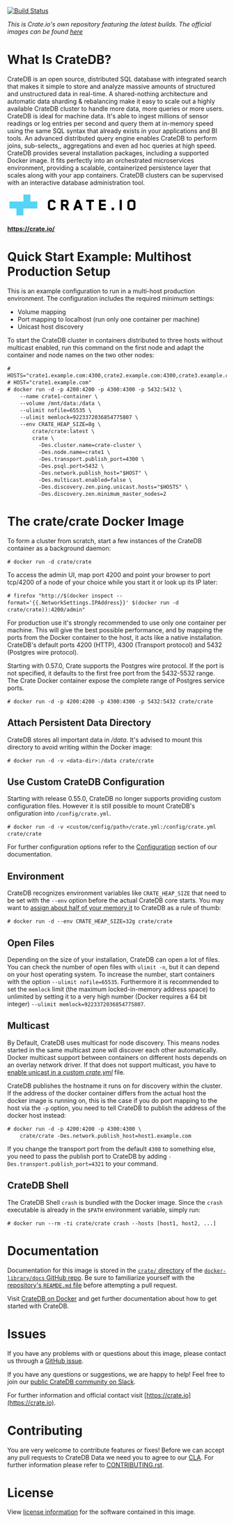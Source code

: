 [![Build Status](https://travis-ci.org/crate/docker-crate.svg?branch=master)](https://travis-ci.org/crate/docker-crate)

*This is Crate.io's own repository featuring the latest builds. The official images can be found [here](https://hub.docker.com/_/crate/)*

# What Is CrateDB?

CrateDB is an open source, distributed SQL database with integrated search that makes it simple to store and analyze massive amounts of structured and unstructured data in real-time. A shared-nothing architecture and automatic data sharding  & rebalancing make it easy to scale out a highly available CrateDB cluster to handle more data, more queries or more users.
CrateDB is ideal for machine data. It's able to ingest millions of sensor readings or log entries per second and query them at in-memory speed using the same SQL syntax that already exists in your applications and BI tools. An advanced distributed query engine enables CrateDB to perform joins, sub-selects,, aggregations and even ad hoc queries at high speed.
CrateDB provides several installation packages, including a supported Docker image. It fits perfectly into an orchestrated microservices environment, providing a scalable, containerized persistence layer that scales along with your app containers. CrateDB clusters can be supervised with an interactive database administration tool.

![logo](https://raw.githubusercontent.com/docker-library/docs/2517900006ae5f4c03c1d43235930c59f4614394/crate/logo.png)

**https://crate.io/**

# Quick Start Example: Multihost Production Setup

This is an example configuration to run in a multi-host production environment.
The configuration includes the required minimum settings:
 - Volume mapping
 - Port mapping to localhost (run only one container per machine)
 - Unicast host discovery

To start the CrateDB cluster in containers distributed to three hosts without multicast enabled, run this command on the first node and adapt the container and node names on the two other nodes:

```console
# HOSTS="crate1.example.com:4300,crate2.example.com:4300,crate3.example.com:4300"
# HOST="crate1.example.com"
# docker run -d -p 4200:4200 -p 4300:4300 -p 5432:5432 \
    --name crate1-container \
    --volume /mnt/data:/data \
    --ulimit nofile=65535 \
    --ulimit memlock=9223372036854775807 \
    --env CRATE_HEAP_SIZE=8g \
        crate/crate:latest \
        crate \
          -Des.cluster.name=crate-cluster \
          -Des.node.name=crate1 \
          -Des.transport.publish_port=4300 \
          -Des.psql.port=5432 \
          -Des.network.publish_host="$HOST" \
          -Des.multicast.enabled=false \
          -Des.discovery.zen.ping.unicast.hosts="$HOSTS" \
          -Des.discovery.zen.minimum_master_nodes=2
```

# The crate/crate Docker Image

To form a cluster from scratch, start a few instances of the CrateDB container as a background daemon:

```console
# docker run -d crate/crate
```

To access the admin UI, map port 4200 and point your browser to port tcp/4200 of a node of your choice while you start it or look up its IP later:

```console
# firefox "http://$(docker inspect --format='{{.NetworkSettings.IPAddress}}' $(docker run -d crate/crate)):4200/admin"
```

For production use it's strongly recommended to use only one container per machine. This will give the best possible performance, and by mapping the ports from the Docker container to the host, it acts like a native installation. CrateDB's default ports 4200 (HTTP), 4300 (Transport protocol) and 5432 (Postgres wire protocol).

Starting with 0.57.0, Crate supports the Postgres wire protocol. If the port is not specified, it defaults to the first free port from the 5432-5532 range.
The Crate Docker container expose the complete range of Postgres service ports.

```console
# docker run -d -p 4200:4200 -p 4300:4300 -p 5432:5432 crate/crate
```

## Attach Persistent Data Directory

CrateDB stores all important data in _/data_. It's advised to mount this
directory to avoid writing within the Docker image:

```console
# docker run -d -v <data-dir>:/data crate/crate
```

## Use Custom CrateDB Configuration

Starting with release 0.55.0, CrateDB no longer supports providing custom configuration files. However it is still possible to mount CrateDB's onfiguration into `/config/crate.yml`.

```console
# docker run -d -v <custom/config/path>/crate.yml:/config/crate.yml crate/crate
```


For further configuration options refer to the
[Configuration](https://crate.io/docs/stable/configuration.html) section of our
documentation.

## Environment

CrateDB recognizes environment variables like `CRATE_HEAP_SIZE` that need to be set with the `--env` option before the actual CrateDB core starts. You may want to [assign about half of your memory it](https://crate.io/docs/reference/en/latest/configuration.html#crate-heap-size) to CrateDB as a rule of thumb:

```console
# docker run -d --env CRATE_HEAP_SIZE=32g crate/crate
```

## Open Files

Depending on the size of your installation, CrateDB can open a lot of files. You can check the number of open files with `ulimit -n`, but it can depend on your host operating system. To increase the number, start containers with the option `--ulimit nofile=65535`. Furthermore it is recommended to set the `memlock` limit (the maximum locked-in-memory address space) to unlimited by setting it to a very high number (Docker requires a 64 bit integer) `--ulimit memlock=9223372036854775807`.

## Multicast

By Default, CrateDB uses multicast for node discovery. This means nodes started in the same multicast zone will discover each other automatically. Docker multicast support between containers on different hosts depends on an overlay network driver. If that does not support multicast, you have to [enable unicast in a custom _crate.yml_](https://crate.io/docs/reference/best_practice/multi_node_setup.html) file.

CrateDB publishes the hostname it runs on for discovery within the cluster. If the address of the docker container differs from the actual host the docker image is running on, this is the case if you do port mapping to the host via the `-p` option, you need to tell CrateDB to publish the address of the docker host instead:

```console
# docker run -d -p 4200:4200 -p 4300:4300 \
    crate/crate -Des.network.publish_host=host1.example.com
```

If you change the transport port from the default `4300` to something else, you need to pass the publish port to CrateDB by adding `-Des.transport.publish_port=4321` to your command.

## CrateDB Shell

The CrateDB Shell `crash` is bundled with the Docker image. Since the `crash` executable is already in the `$PATH` environment variable, simply run:

```console
# docker run --rm -ti crate/crate crash --hosts [host1, host2, ...]
```

# Documentation

Documentation for this image is stored in the [`crate/` directory](https://github.com/docker-library/docs/tree/master/crate) of the [`docker-library/docs` GitHub repo](https://github.com/docker-library/docs). Be sure to familiarize yourself with the [repository's `REAMDE.md` file](https://github.com/docker-library/docs/blob/master/README.md) before attempting a pull request.

Visit [CrateDB on Docker](https://crate.io/docs/install/containers/docker/) and get further documentation about how to get started with CrateDB.

# Issues

If you have any problems with or questions about this image, please contact us through a [GitHub issue](https://github.com/crate/docker-crate/issues).


If you have any questions or suggestions, we are happy to help! Feel free to join our [public CrateDB community on Slack](https://crate.io/docs/support/slackin/).

For further information and official contact visit [https://crate.io](https://crate.io).

# Contributing

You are very welcome to contribute features or fixes! Before we can accept any pull requests to CrateDB Data we need you to agree to our [CLA](https://crate.io/community/contribute/). For further information please refer to [CONTRIBUTING.rst](https://github.com/crate/crate/blob/master/CONTRIBUTING.rst).

# License

View [license information](https://github.com/crate/crate/blob/master/LICENSE.txt) for the software contained in this image.
